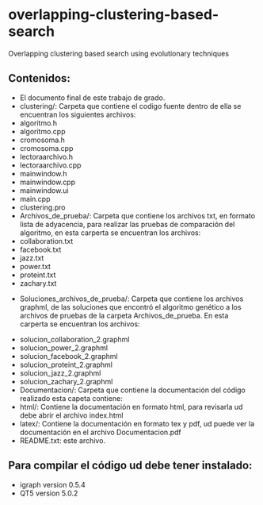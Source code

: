 # overlapping-clustering-based-search
Overlapping clustering based search using evolutionary techniques


## Contenidos:

- El documento final de este trabajo de grado.
- clustering/: Carpeta que contiene el codigo fuente dentro de ella se encuentran los siguientes archivos:
- algoritmo.h  
- algoritmo.cpp   
- cromosoma.h         
- cromosoma.cpp       
- lectoraarchivo.h  
- lectoraarchivo.cpp  
- mainwindow.h
- mainwindow.cpp   
- mainwindow.ui
- main.cpp          
- clustering.pro  
- Archivos_de_prueba/: Carpeta que contiene los archivos txt, en formato lista de adyacencia, para realizar las pruebas de comparación del algoritmo, en esta carperta se encuentran los archivos:
- collaboration.txt  
- facebook.txt  
- jazz.txt  
- power.txt  
- proteint.txt  
- zachary.txt
* Soluciones_archivos_de_prueba/: Carpeta que contiene los archivos graphml, de las soluciones que encontró el algoritmo genético a los archivos de pruebas de la carpeta Archivos_de_prueba. En esta carperta se encuentran los archivos:
- solucion_collaboration_2.graphml  
- solucion_power_2.graphml
- solucion_facebook_2.graphml       
- solucion_proteint_2.graphml
- solucion_jazz_2.graphml           
- solucion_zachary_2.graphml
- Documentacion/: Carpeta que contiene la documentación del código realizado esta capeta contiene:
- html/: Contiene la documentación en formato html, para revisarla ud debe abrir el archivo index.html
- latex/: Contiene la documentación en formato tex y pdf, ud puede ver la documentación en el archivo Documentacion.pdf
- README.txt: este archivo.


## Para compilar el código ud debe tener instalado:
- igraph version 0.5.4
- QT5 version 5.0.2


